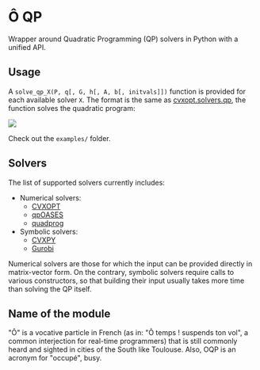 # Ô QP

Wrapper around Quadratic Programming (QP) solvers in Python with a unified API.

## Usage

A ``solve_qp_X(P, q[, G, h[, A, b[, initvals]])`` function is provided for each
available solver ``X``. The format is the same as
[cvxopt.solvers.qp](http://cvxopt.org/userguide/coneprog.html#quadratic-programming),
the function solves the quadratic program:

<img
src="http://cvxopt.org/userguide/_images/math/305efdce8b67069139cfdce108379dd0f9c13e14.png">

Check out the ``examples/`` folder.

## Solvers

The list of supported solvers currently includes:

- Numerical solvers:
    - [CVXOPT](http://cvxopt.org/)
    - [qpOASES](https://projects.coin-or.org/qpOASES)
    - [quadprog](https://pypi.python.org/pypi/quadprog/)
- Symbolic solvers:
    - [CVXPY](http://www.cvxpy.org/en/latest/)
    - [Gurobi](http://www.gurobi.com/)

Numerical solvers are those for which the input can be provided directly in
matrix-vector form. On the contrary, symbolic solvers require calls to various
constructors, so that building their input usually takes more time than solving
the QP itself.

## Name of the module

"Ô" is a vocative particle in French (as in: "Ô temps ! suspends ton vol", a
common interjection for real-time programmers) that is still commonly heard and
sighted in cities of the South like Toulouse. Also, OQP is an acronym for
"occupé", busy.
